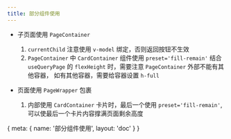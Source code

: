 ```yaml
---
title: 部分组件使用
---
```


- 子页面使用 `PageContainer`
  1. `currentChild` 注意使用 `v-model` 绑定，否则返回按钮不生效
  2. `PageContainer` 中 `CardContainer` 组件使用 `preset='fill-remain'` 结合 `useQueryPage` 的 `flexHeight` 时，需要注意 `PageContainer` 外部不能有其他容器， 如有其他容器，需要给容器设置 `h-full`

- 页面使用 `PageWrapper` 包裹
  1. 内部使用 `CardContainer` 卡片时，最后一个使用 `preset='fill-remain'`, 可以使最后一个卡片内容撑满页面剩余高度

<route>
{
  meta: {
    name: '部分组件使用',
    layout: 'doc'
  }
}
</route>
